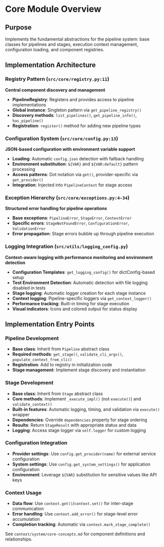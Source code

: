 # Core Module Overview

## Purpose
Implements the fundamental abstractions for the pipeline system: base classes for pipelines and stages, execution context management, configuration loading, and component registries.

## Implementation Architecture

### Registry Pattern (`src/core/registry.py:11`)
**Central component discovery and management**
- **PipelineRegistry**: Registers and provides access to pipeline implementations
- **Global instance**: Singleton pattern via `get_pipeline_registry()`
- **Discovery methods**: `list_pipelines()`, `get_pipeline_info()`, `has_pipeline()`
- **Registration**: `register()` method for adding new pipeline types

### Configuration System (`src/core/config.py:13`)
**JSON-based configuration with environment variable support**
- **Loading**: Automatic `config.json` detection with fallback handling
- **Environment substitution**: `${VAR}` and `${VAR:default}` pattern processing
- **Access patterns**: Dot notation via `get()`, provider-specific via `get_provider()`
- **Integration**: Injected into `PipelineContext` for stage access

### Exception Hierarchy (`src/core/exceptions.py:4-34`)
**Structured error handling for pipeline operations**
- **Base exceptions**: `PipelineError`, `StageError`, `ContextError`
- **Specific errors**: `StageNotFoundError`, `ConfigurationError`, `ValidationError`
- **Error propagation**: Stage errors bubble up through pipeline execution

### Logging Integration (`src/utils/logging_config.py`)
**Context-aware logging with performance monitoring and environment detection**
- **Configuration Templates**: `get_logging_config()` for dictConfig-based setup
- **Test Environment Detection**: Automatic detection with file logging disabled in tests
- **Stage logging**: Automatic logger creation for each stage instance
- **Context logging**: Pipeline-specific loggers via `get_context_logger()`
- **Performance tracking**: Built-in timing for stage execution
- **Visual indicators**: Icons and colored output for status display

## Implementation Entry Points

### Pipeline Development
- **Base class**: Inherit from `Pipeline` abstract class
- **Required methods**: `get_stage()`, `validate_cli_args()`, `populate_context_from_cli()`
- **Registration**: Add to registry in initialization code
- **Stage management**: Implement stage discovery and instantiation

### Stage Development
- **Base class**: Inherit from `Stage` abstract class
- **Core methods**: Implement `_execute_impl()` (not `execute()`) and `validate_context()`
- **Built-in features**: Automatic logging, timing, and validation via `execute()` wrapper
- **Dependencies**: Override `dependencies` property for stage ordering
- **Results**: Return `StageResult` with appropriate status and data
- **Logging**: Access stage logger via `self.logger` for custom logging

### Configuration Integration
- **Provider settings**: Use `config.get_provider(name)` for external service configuration
- **System settings**: Use `config.get_system_settings()` for application configuration
- **Environment**: Leverage `${VAR}` substitution for sensitive values like API keys

### Context Usage
- **Data flow**: Use `context.get()`/`context.set()` for inter-stage communication
- **Error handling**: Use `context.add_error()` for stage-level error accumulation
- **Completion tracking**: Automatic via `context.mark_stage_complete()`

See `context/system/core-concepts.md` for component definitions and relationships.

